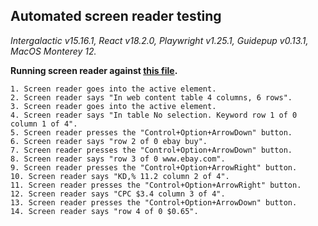 ## Automated screen reader testing

_Intergalactic v15.16.1, React v18.2.0, Playwright v1.25.1,
Guidepup v0.13.1, MacOS Monterey 12._

**Running screen reader against [this file](https://github.com/semrush/intergalactic/blob/master/website/docs/table-group/data-table/examples/base.tsx).**

```
1. Screen reader goes into the active element.
2. Screen reader says "In web content table 4 columns, 6 rows".
3. Screen reader goes into the active element.
4. Screen reader says "In table No selection. Keyword row 1 of 0 column 1 of 4".
5. Screen reader presses the "Control+Option+ArrowDown" button.
6. Screen reader says "row 2 of 0 ebay buy".
7. Screen reader presses the "Control+Option+ArrowDown" button.
8. Screen reader says "row 3 of 0 www.ebay.com".
9. Screen reader presses the "Control+Option+ArrowRight" button.
10. Screen reader says "KD,% 11.2 column 2 of 4".
11. Screen reader presses the "Control+Option+ArrowRight" button.
12. Screen reader says "CPC $3.4 column 3 of 4".
13. Screen reader presses the "Control+Option+ArrowDown" button.
14. Screen reader says "row 4 of 0 $0.65".
```
